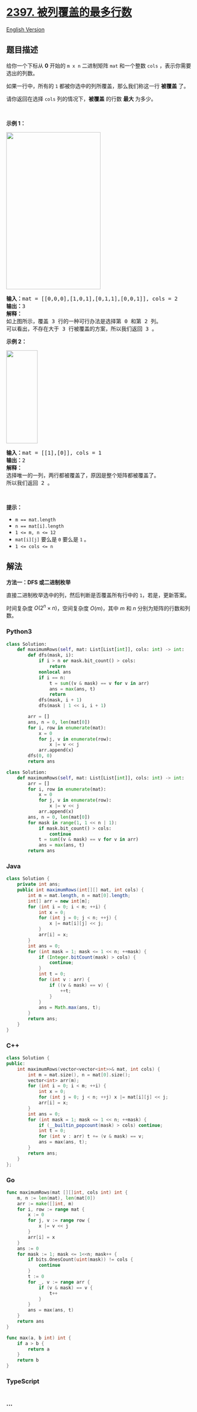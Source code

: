 # [2397. 被列覆盖的最多行数](https://leetcode.cn/problems/maximum-rows-covered-by-columns)

[English Version](/solution/2300-2399/2397.Maximum%20Rows%20Covered%20by%20Columns/README_EN.md)

## 题目描述

<!-- 这里写题目描述 -->

<p>给你一个下标从 <strong>0</strong>&nbsp;开始的&nbsp;<code>m x n</code>&nbsp;二进制矩阵&nbsp;<code>mat</code>&nbsp;和一个整数&nbsp;<code>cols</code>&nbsp;，表示你需要选出的列数。</p>

<p>如果一行中，所有的 <code>1</code> 都被你选中的列所覆盖，那么我们称这一行 <strong>被覆盖</strong>&nbsp;了。</p>

<p>请你返回在选择 <code>cols</code>&nbsp;列的情况下，<strong>被覆盖</strong>&nbsp;的行数 <strong>最大</strong>&nbsp;为多少。</p>

<p>&nbsp;</p>

<p><strong>示例 1：</strong></p>

<p><strong><img alt="" src="https://assets.leetcode.com/uploads/2022/07/14/rowscovered.png" style="width: 250px; height: 417px;"></strong></p>

<pre><b>输入：</b>mat = [[0,0,0],[1,0,1],[0,1,1],[0,0,1]], cols = 2
<b>输出：</b>3
<strong>解释：</strong>
如上图所示，覆盖 3 行的一种可行办法是选择第 0 和第 2 列。
可以看出，不存在大于 3 行被覆盖的方案，所以我们返回 3 。
</pre>

<p><strong>示例 2：</strong></p>

<p><strong><img alt="" src="https://assets.leetcode.com/uploads/2022/07/14/rowscovered2.png" style="width: 83px; height: 247px;"></strong></p>

<pre><b>输入：</b>mat = [[1],[0]], cols = 1
<b>输出：</b>2
<strong>解释：</strong>
选择唯一的一列，两行都被覆盖了，原因是整个矩阵都被覆盖了。
所以我们返回 2 。
</pre>

<p>&nbsp;</p>

<p><strong>提示：</strong></p>

<ul>
	<li><code>m == mat.length</code></li>
	<li><code>n == mat[i].length</code></li>
	<li><code>1 &lt;= m, n &lt;= 12</code></li>
	<li><code>mat[i][j]</code>&nbsp;要么是&nbsp;<code>0</code>&nbsp;要么是&nbsp;<code>1</code>&nbsp;。</li>
	<li><code>1 &lt;= cols &lt;= n</code></li>
</ul>


## 解法

<!-- 这里可写通用的实现逻辑 -->

**方法一：DFS 或二进制枚举**

直接二进制枚举选中的列，然后判断是否覆盖所有行中的 `1`，若是，更新答案。

时间复杂度 $O(2^n\times n)$，空间复杂度 $O(m)$，其中 $m$ 和 $n$ 分别为矩阵的行数和列数。

<!-- tabs:start -->

### **Python3**

<!-- 这里可写当前语言的特殊实现逻辑 -->

```python
class Solution:
    def maximumRows(self, mat: List[List[int]], cols: int) -> int:
        def dfs(mask, i):
            if i > n or mask.bit_count() > cols:
                return
            nonlocal ans
            if i == n:
                t = sum((v & mask) == v for v in arr)
                ans = max(ans, t)
                return
            dfs(mask, i + 1)
            dfs(mask | 1 << i, i + 1)

        arr = []
        ans, n = 0, len(mat[0])
        for i, row in enumerate(mat):
            x = 0
            for j, v in enumerate(row):
                x |= v << j
            arr.append(x)
        dfs(0, 0)
        return ans
```

```python
class Solution:
    def maximumRows(self, mat: List[List[int]], cols: int) -> int:
        arr = []
        for i, row in enumerate(mat):
            x = 0
            for j, v in enumerate(row):
                x |= v << j
            arr.append(x)
        ans, n = 0, len(mat[0])
        for mask in range(1, 1 << n | 1):
            if mask.bit_count() > cols:
                continue
            t = sum((v & mask) == v for v in arr)
            ans = max(ans, t)
        return ans
```

### **Java**

<!-- 这里可写当前语言的特殊实现逻辑 -->

```java
class Solution {
    private int ans;
    public int maximumRows(int[][] mat, int cols) {
        int m = mat.length, n = mat[0].length;
        int[] arr = new int[m];
        for (int i = 0; i < m; ++i) {
            int x = 0;
            for (int j = 0; j < n; ++j) {
                x |= mat[i][j] << j;
            }
            arr[i] = x;
        }
        int ans = 0;
        for (int mask = 1; mask <= 1 << n; ++mask) {
            if (Integer.bitCount(mask) > cols) {
                continue;
            }
            int t = 0;
            for (int v : arr) {
                if ((v & mask) == v) {
                    ++t;
                }
            }
            ans = Math.max(ans, t);
        }
        return ans;
    }
}
```

### **C++**

```cpp
class Solution {
public:
    int maximumRows(vector<vector<int>>& mat, int cols) {
        int m = mat.size(), n = mat[0].size();
        vector<int> arr(m);
        for (int i = 0; i < m; ++i) {
            int x = 0;
            for (int j = 0; j < n; ++j) x |= mat[i][j] << j;
            arr[i] = x;
        }
        int ans = 0;
        for (int mask = 1; mask <= 1 << n; ++mask) {
            if (__builtin_popcount(mask) > cols) continue;
            int t = 0;
            for (int v : arr) t += (v & mask) == v;
            ans = max(ans, t);
        }
        return ans;
    }
};
```

### **Go**

```go
func maximumRows(mat [][]int, cols int) int {
	m, n := len(mat), len(mat[0])
	arr := make([]int, m)
	for i, row := range mat {
		x := 0
		for j, v := range row {
			x |= v << j
		}
		arr[i] = x
	}
	ans := 0
	for mask := 1; mask <= 1<<n; mask++ {
		if bits.OnesCount(uint(mask)) != cols {
			continue
		}
		t := 0
		for _, v := range arr {
			if (v & mask) == v {
				t++
			}
		}
		ans = max(ans, t)
	}
	return ans
}

func max(a, b int) int {
	if a > b {
		return a
	}
	return b
}
```

### **TypeScript**

```ts

```

### **...**

```


```

<!-- tabs:end -->
